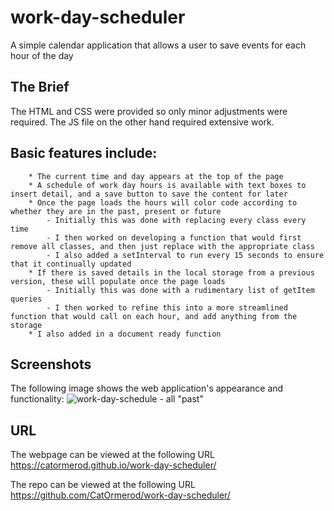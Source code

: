 
# work-day-scheduler
A simple calendar application that allows a user to save events for each hour of the day

## The Brief

The HTML and CSS were provided so only minor adjustments were required.  The JS file on the other hand required extensive work.

## Basic features include:

```
    * The current time and day appears at the top of the page
    * A schedule of work day hours is available with text boxes to insert detail, and a save button to save the content for later
    * Once the page loads the hours will color code according to whether they are in the past, present or future
        - Initially this was done with replacing every class every time
        - I then worked on developing a function that would first remove all classes, and then just replace with the appropriate class
        - I also added a setInterval to run every 15 seconds to ensure that it continually updated
    * If there is saved details in the local storage from a previous version, these will populate once the page loads
        - Initially this was done with a rudimentary list of getItem queries
        - I then worked to refine this into a more streamlined function that would call on each hour, and add anything from the storage
    * I also added in a document ready function

```


## Screenshots

The following image shows the web application's appearance and functionality:
![work-day-schedule - all "past"](https://user-images.githubusercontent.com/78625200/112965780-4f359b80-9195-11eb-935e-37d827b7659c.png)


## URL
The webpage can be viewed at the following URL <https://catormerod.github.io/work-day-scheduler/>

The repo can be viewed at the following URL <https://github.com/CatOrmerod/work-day-scheduler/>
